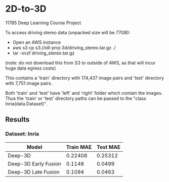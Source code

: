 # 2D-to-3D
11785 Deep Learning Course Project


To access driving stereo data (unpacked size will be 77GB):
- Open an AWS instance
- aws s3 cp s3://idl-proj-3d/driving_stereo.tar.gz ./
- tar -xvzf driving_stereo.tar.gz

(note: do not download this from S3 to outside of AWS, as that will incur huge data egress costs)

This contains a 'train' directory with 174,437 image pairs and 'test' directory with 7,751 image pairs.

Both 'train' and 'test' have 'left' and 'right' folder which contain the images. Thus the 'train' or 'test' directory paths can be passed to the "class Inria(data.Dataset)".

## Results

### Dataset: Inria

| Model        | Train MAE     | Test MAE|
| ------------- |---------------| ------|
| Deep-3D       | 0.22408 | 0.25312 |
| Deep-3D Early Fusion      | 0.1148     | 0.0499 |
| Deep-3D Late Fusion  |  0.1094     |  0.0463 |
